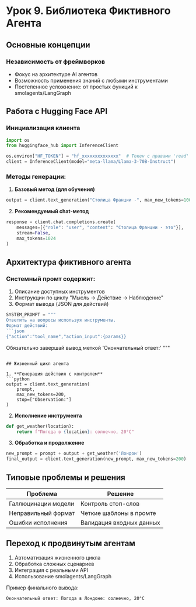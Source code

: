 # Урок 9. Библиотека Фиктивного Агента

## Основные концепции

### Независимость от фреймворков

- Фокус на архитектуре AI агентов
- Возможность применения знаний с любыми инструментами
- Постепенное усложнение: от простых функций к smolagents/LangGraph

## Работа с Hugging Face API

### Инициализация клиента

```python
import os
from huggingface_hub import InferenceClient

os.environ["HF_TOKEN"] = "hf_xxxxxxxxxxxxxx"  # Токен с правами 'read'
client = InferenceClient(model="meta-llama/Llama-3-70B-Instruct")
```

### Методы генерации:

1. **Базовый метод (для обучения)**

```python
output = client.text_generation("Столица Франции -", max_new_tokens=100)
```

2. **Рекомендуемый chat-метод**

```python
response = client.chat.completions.create(
    messages=[{"role": "user", "content": "Столица Франции - это"}],
    stream=False,
    max_tokens=1024
)
```

## Архитектура фиктивного агента

### Системный промт содержит:

1. Описание доступных инструментов
2. Инструкции по циклу "Мысль → Действие → Наблюдение"
3. Формат вывода (JSON для действий)

````python
SYSTEM_PROMPT = """
Ответить на вопросы используя инструменты.
Формат действий:
```json
{"action":"tool_name","action_input":{params}}
````

Обязательно завершай вывод меткой 'Окончательный ответ:'
"""

````

## Жизненный цикл агента

1. **Генерация действия с контролем**
```python
output = client.text_generation(
    prompt,
    max_new_tokens=200,
    stop=["Observation:"]
)
````

2. **Исполнение инструмента**

```python
def get_weather(location):
    return f"Погода в {location}: солнечно, 20°C"
```

3. **Обработка и продолжение**

```python
new_prompt = prompt + output + get_weather('Лондон')
final_output = client.text_generation(new_prompt, max_new_tokens=200)
```

## Типовые проблемы и решения

| Проблема            | Решение                  |
| ------------------- | ------------------------ |
| Галлюцинации модели | Контроль стоп-слов       |
| Неправильный формат | Четкие шаблоны в промте  |
| Ошибки исполнения   | Валидация входных данных |

## Переход к продвинутым агентам

1. Автоматизация жизненного цикла
2. Обработка сложных сценариев
3. Интеграция с реальными API
4. Использование smolagents/LangGraph

Пример финального вывода:

```
Окончательный ответ: Погода в Лондоне: солнечно, 20°C
```
